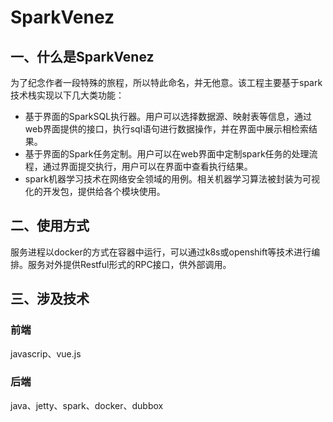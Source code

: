 # SparkVenez
## 一、什么是SparkVenez
  为了纪念作者一段特殊的旅程，所以特此命名，并无他意。该工程主要基于spark技术栈实现以下几大类功能：  
  - 基于界面的SparkSQL执行器。用户可以选择数据源、映射表等信息，通过web界面提供的接口，执行sql语句进行数据操作，并在界面中展示相检索结果。
  - 基于界面的Spark任务定制。用户可以在web界面中定制spark任务的处理流程，通过界面提交执行，用户可以在界面中查看执行结果。
  - spark机器学习技术在网络安全领域的用例。相关机器学习算法被封装为可视化的开发包，提供给各个模块使用。
  
## 二、使用方式
  服务进程以docker的方式在容器中运行，可以通过k8s或openshift等技术进行编排。服务对外提供Restful形式的RPC接口，供外部调用。
  
## 三、涉及技术
### 前端
javascrip、vue.js
### 后端
java、jetty、spark、docker、dubbox

